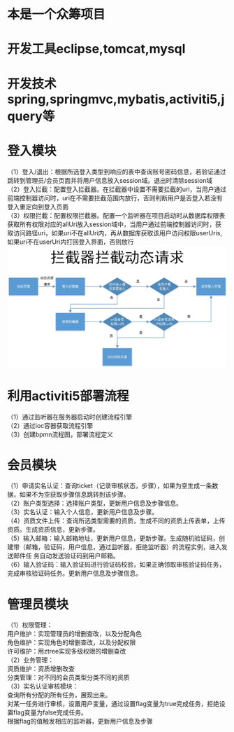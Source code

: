 # 本是一个众筹项目
# 开发工具eclipse,tomcat,mysql
# 开发技术spring,springmvc,mybatis,activiti5,jquery等
# 登入模块
（1）登入/退出：根据所选登入类型到响应的表中查询账号密码信息，若验证通过跳转到管理员/会员页面并将用户信息放入session域。退出时清除session域<br>
（2）登入拦截：配置登入拦截器。在拦截器中设置不需要拦截的uri，当用户通过前端控制器访问时，uri在不需要拦截范围内放行，否则判断用户是否登入若没有登入重定向到登入页面<br>
（3）权限拦截：配置权限拦截器。配置一个监听器在项目启动时从数据库权限表获取所有权限对应的allUri放入session域中，当用户通过前端控制器访问时，获取访问路径uri，如果uri不在allUri内，再从数据库获取该用户访问权限userUris,如果uri不在userUri内打回登入界面，否则放行<br>
![image](https://github.com/jiangxiaotao1024/images/blob/master/interceptor.jpg)
# 利用activiti5部署流程
（1）通过监听器在服务器启动时创建流程引擎<br>
（2）通过ioc容器获取流程引擎<br>
（3）创建bpmn流程图，部署流程定义<br>
# 会员模块
（1）申请实名认证：查询ticket（记录审核状态，步骤），如果为空生成一条数据，如果不为空获取步骤信息跳转到该步骤。<br>
（2）账户类型选择：选择账户类型，更新用户信息及步骤信息。<br>
（3）实名认证：输入个人信息，更新用户信息及步骤。<br>
（4）资质文件上传：查询所选类型需要的资质，生成不同的资质上传表单，上传资质。生成资质信息，更新步骤。<br>
（5）输入邮箱：输入邮箱地址，更新用户信息，更新步骤。生成随机验证码，创建带（邮箱，验证码，用户信息，通过监听器，拒绝监听器）的流程实例，进入发送邮件任 务自动发送验证码到用户邮箱。<br>
（6）输入验证码：输入验证码进行验证码校验，如果正确领取审核验证码任务，完成审核验证码任务。更新用户信息及步骤信息。<br>
# 管理员模块
（1）权限管理：<br>
用户维护：实现管理员的增删查改，以及分配角色<br>
角色维护：实现角色的增删查改，以及分配权限<br>
许可维护：用ztree实现多级权限的增删查改<br>
（2）业务管理：<br>
资质维护：资质增删改查<br>
分类管理：对不同的会员类型分类不同的资质<br>
（3）实名认证审核模块：<br>
查询所有分配的所有任务，展现出来。<br>
对某一任务进行审核，设置用户变量，通过设置flag变量为true完成任务，拒绝设置flag变量为false完成任务。<br>
根据flag的值触发相应的监听器，更新用户信息及步骤<br>
